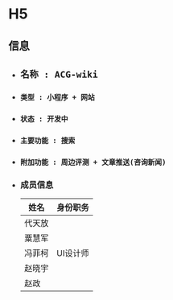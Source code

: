 # H5

## 信息
 * ## `名称 : ACG-wiki`
 * ### `类型 : 小程序 + 网站`
 * ### `状态 : 开发中` 
 * ### `主要功能 : 搜索`
 * ### `附加功能 : 周边评测 + 文章推送(咨询新闻)`
* ### 成员信息
    姓名|身份职务
    -|-
    代天放|
    粟慧军|
    冯菲柯|UI设计师
    赵晓宇|
    赵政|
